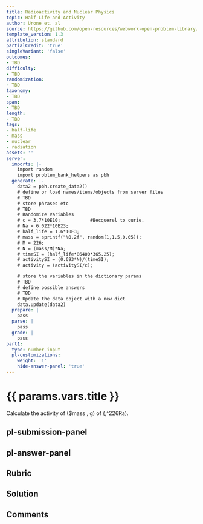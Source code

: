 ```yaml
---
title: Radioactivity and Nuclear Physics
topic: Half-Life and Activity
author: Urone et. al
source: https://github.com/open-resources/webwork-open-problem-library/tree/master/Contrib/BrockPhysics/College_Physics_Urone/31.Radioactivity_and_Nuclear_Physics/31-05.Half-Life_and_Activity/NU_U17-31-05-003.pg
template_version: 1.3
attribution: standard
partialCredit: 'true'
singleVariant: 'false'
outcomes:
- TBD
difficulty:
- TBD
randomization:
- TBD
taxonomy:
- TBD
span:
- TBD
length:
- TBD
tags:
- half-life
- mass
- nuclear
- radiation
assets: ''
server:
  imports: |-
    import random
    import problem_bank_helpers as pbh
  generate: |-
    data2 = pbh.create_data2()
    # define or load names/items/objects from server files
    # TBD
    # store phrases etc
    # TBD
    # Randomize Variables
    # c = 3.7*10E10;           #Becquerel to curie.
    # Na = 6.022*10E23;
    # half_life = 1.6*10E3;
    # mass = sprintf("%0.2f", random(1,1.5,0.05));
    # M = 226;
    # N = (mass/M)*Na;
    # timeSI = (half_life*86400*365.25);
    # activitySI = (0.693*N)/(timeSI);
    # activity = (activitySI/c);

    # store the variables in the dictionary params
    # TBD
    # define possible answers
    # TBD
    # Update the data object with a new dict
    data.update(data2)
  prepare: |
    pass
  parse: |
    pass
  grade: |
    pass
part1:
  type: number-input
  pl-customizations:
    weight: '1'
    hide-answer-panel: 'true'
---
```


# {{ params.vars.title }} 


Calculate the activity of ($mass , g) of (,^226Ra).


## pl-submission-panel 


## pl-answer-panel 


## Rubric 


## Solution 


## Comments 


